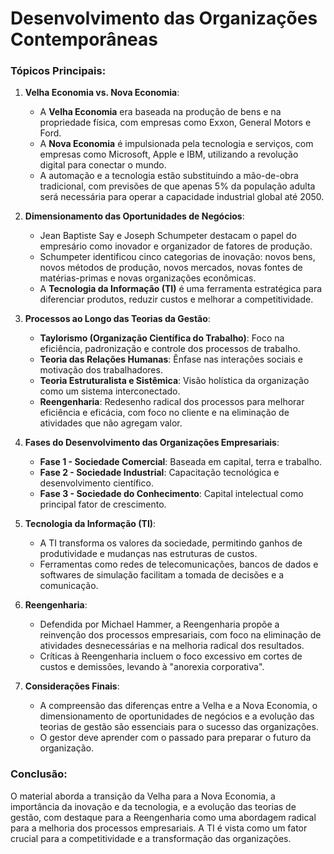 # Desenvolvimento das Organizações Contemporâneas

### **Tópicos Principais:**
1. **Velha Economia vs. Nova Economia**:
   - A **Velha Economia** era baseada na produção de bens e na propriedade física, com empresas como Exxon, General Motors e Ford.
   - A **Nova Economia** é impulsionada pela tecnologia e serviços, com empresas como Microsoft, Apple e IBM, utilizando a revolução digital para conectar o mundo.
   - A automação e a tecnologia estão substituindo a mão-de-obra tradicional, com previsões de que apenas 5% da população adulta será necessária para operar a capacidade industrial global até 2050.

2. **Dimensionamento das Oportunidades de Negócios**:
   - Jean Baptiste Say e Joseph Schumpeter destacam o papel do empresário como inovador e organizador de fatores de produção.
   - Schumpeter identificou cinco categorias de inovação: novos bens, novos métodos de produção, novos mercados, novas fontes de matérias-primas e novas organizações econômicas.
   - A **Tecnologia da Informação (TI)** é uma ferramenta estratégica para diferenciar produtos, reduzir custos e melhorar a competitividade.

3. **Processos ao Longo das Teorias da Gestão**:
   - **Taylorismo (Organização Científica do Trabalho)**: Foco na eficiência, padronização e controle dos processos de trabalho.
   - **Teoria das Relações Humanas**: Ênfase nas interações sociais e motivação dos trabalhadores.
   - **Teoria Estruturalista e Sistêmica**: Visão holística da organização como um sistema interconectado.
   - **Reengenharia**: Redesenho radical dos processos para melhorar eficiência e eficácia, com foco no cliente e na eliminação de atividades que não agregam valor.

4. **Fases do Desenvolvimento das Organizações Empresariais**:
   - **Fase 1 - Sociedade Comercial**: Baseada em capital, terra e trabalho.
   - **Fase 2 - Sociedade Industrial**: Capacitação tecnológica e desenvolvimento científico.
   - **Fase 3 - Sociedade do Conhecimento**: Capital intelectual como principal fator de crescimento.

5. **Tecnologia da Informação (TI)**:
   - A TI transforma os valores da sociedade, permitindo ganhos de produtividade e mudanças nas estruturas de custos.
   - Ferramentas como redes de telecomunicações, bancos de dados e softwares de simulação facilitam a tomada de decisões e a comunicação.

6. **Reengenharia**:
   - Defendida por Michael Hammer, a Reengenharia propõe a reinvenção dos processos empresariais, com foco na eliminação de atividades desnecessárias e na melhoria radical dos resultados.
   - Críticas à Reengenharia incluem o foco excessivo em cortes de custos e demissões, levando à "anorexia corporativa".

7. **Considerações Finais**:
   - A compreensão das diferenças entre a Velha e a Nova Economia, o dimensionamento de oportunidades de negócios e a evolução das teorias de gestão são essenciais para o sucesso das organizações.
   - O gestor deve aprender com o passado para preparar o futuro da organização.

### **Conclusão**:
O material aborda a transição da Velha para a Nova Economia, a importância da inovação e da tecnologia, e a evolução das teorias de gestão, com destaque para a Reengenharia como uma abordagem radical para a melhoria dos processos empresariais. A TI é vista como um fator crucial para a competitividade e a transformação das organizações.

